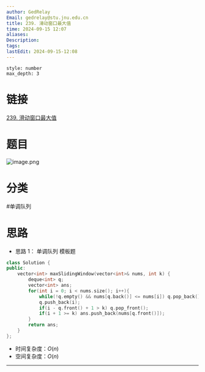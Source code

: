 ```yaml
---
author: GedRelay
Email: gedrelay@stu.jnu.edu.cn
title: 239. 滑动窗口最大值
time: 2024-09-15 12:07
aliases: 
Description: 
tags: 
lastEdit: 2024-09-15-12:08
---
```


```toc
style: number
max_depth: 3
```

# 链接
[239. 滑动窗口最大值](https://leetcode.cn/problems/sliding-window-maximum/) 

# 题目
![image.png](https://ged-pic-bed.oss-cn-guangzhou.aliyuncs.com/img/202409151207923.png)


# 分类
#单调队列 

# 思路
- 思路 1：
单调队列
模板题


```cpp
class Solution {
public:
    vector<int> maxSlidingWindow(vector<int>& nums, int k) {
        deque<int> q;
        vector<int> ans;
        for(int i = 0; i < nums.size(); i++){
            while(!q.empty() && nums[q.back()] <= nums[i]) q.pop_back();
            q.push_back(i);
            if(i - q.front() + 1 > k) q.pop_front();
            if(i + 1 >= k) ans.push_back(nums[q.front()]);
        }
        return ans;
    }
};
```


- 时间复杂度：${O\left( n \right)  }$ 
- 空间复杂度：${O\left( n \right)  }$ 


---

